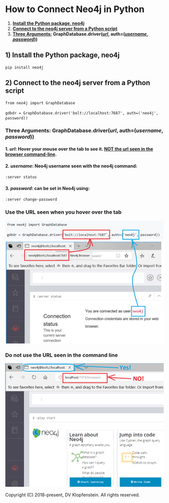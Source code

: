 # How to Connect Neo4j in Python

1) [**Install the Python package, neo4j**](#1-install-the-python-package-neo4j)
2) [**Connect to the neo4j server from a Python script**](#2-connect-to-the-neo4j-server-from-a-python-script)
3) [**Three Arguments:**](#three-arguments-graphdatabasedriverurl-authusername-password)
**GraphDatabase.driver([_url_](#1-url-hover-your-mouse-over-the-tab-to-see-it--not-the-url-seen-in-the-browser-command-line),
auth=([_username_](#2-username-neo4j-username-seen-with-the-neo4j-command), [_password_](#3-password-can-be-set-in-neo4j-using)))**

## 1) Install the Python package, neo4j
```
pip install neo4j
```

## 2) Connect to the neo4j server from a Python script
```
from neo4j import GraphDatabase

gdbdr = GraphDatabase.driver('bolt://localhost:7687', auth=('neo4j', password))
```

### Three Arguments: GraphDatabase.driver(_url_, auth=(_username_, _password_))
#### 1. _url_: Hover your mouse over the tab to see it.  [NOT the url seen in the browser command-line](#do-not-use-the-url-seen-in-the-command-line).   
#### 2. _username_: Neo4j username seen with the neo4j command:    
```
:server status
```
#### 3. _password_: can be set in Neo4j using:   
```
:server change-password
```
### Use the URL seen when you hover over the tab
![driver args](images/python_neo4j_gdbdr.png)

### Do not use the URL seen in the command line
![URL Yes NO](images/python_neo4j_gdbdr_url.png)

Copyright (C) 2018-present, DV Klopfenstein. All rights reserved.
